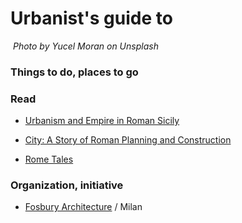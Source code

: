 # Urbanist's guide to

![]()
_Photo by Yucel Moran on Unsplash_

### Things to do, places to go

### Read

- [Urbanism and Empire in Roman Sicily](https://utpress.utexas.edu/books/pfuntner-urbanism-and-empire-in-roman-sicily)

- [City: A Story of Roman Planning and Construction](https://www.amazon.com/City-Story-Roman-Planning-Construction-ebook/dp/B001I460JC)

- [Rome Tales](https://www.amazon.com/Rome-Tales-City-Helen-Constantine/dp/0199572461)

### Organization, initiative

- [Fosbury Architecture](https://www.facebook.com/fosburyarchitecture/?hc_location=group) / Milan
